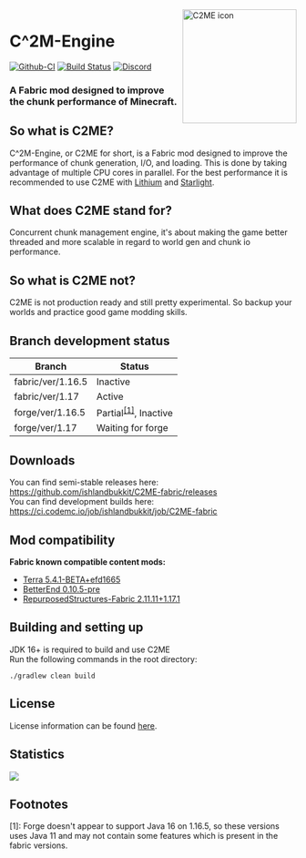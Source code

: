<img width="200" src="https://github.com/ishlandbukkit/C2ME-fabric/raw/ver/1.17/src/main/resources/assets/c2me/icon.png" alt="C2ME icon" align="right">
<div align="left">
<h1>C^2M-Engine</h1>

[![Github-CI](https://github.com/ishlandbukkit/C2ME-fabric/workflows/C2ME%20Build%20Script/badge.svg)](https://github.com/YatopiaMC/C2ME-fabric/actions?query=workflow%3ACI)
[![Build Status](https://ci.codemc.io/job/ishlandbukkit/job/C2ME-fabric/job/ver%252F1.17/badge/icon)](https://ci.codemc.io/job/ishlandbukkit/job/C2ME-fabric/job/ver%252F1.17/)
[![Discord](https://img.shields.io/discord/756715786747248641?logo=discord&logoColor=white)](https://discord.io/ishlandbukkit)
<h3>A Fabric mod designed to improve the chunk performance of Minecraft.</h3>
</div>

## So what is C2ME?
C^2M-Engine, or C2ME for short, is a Fabric mod designed to improve the performance of chunk generation, I/O, and loading. This is done by taking advantage of multiple CPU cores in parallel. For the best performance it is recommended to use C2ME with [Lithium](https://github.com/CaffeineMC/lithium-fabric) and [Starlight](https://github.com/Spottedleaf/Starlight).

## What does C2ME stand for?
Concurrent chunk management engine, it's about making the game better threaded and more scalable in regard to world gen and chunk io performance.

## So what is C2ME not?
C2ME is not production ready and still pretty experimental. So backup your worlds and practice good game modding skills.

## Branch development status
| Branch | Status |
| ------ | ------ |
| fabric/ver/1.16.5 | Inactive |
| fabric/ver/1.17 | Active |
| forge/ver/1.16.5 | Partial<sup>[[1]](#forgePartial116)</sup>, Inactive |
| forge/ver/1.17 | Waiting for forge |

## Downloads
You can find semi-stable releases here: https://github.com/ishlandbukkit/C2ME-fabric/releases  
You can find development builds here: https://ci.codemc.io/job/ishlandbukkit/job/C2ME-fabric

## Mod compatibility
<!-- Update this accordingly when updating ModpackConfig.groovy -->

**Fabric known compatible content mods:**  
- [Terra 5.4.1-BETA+efd1665](https://modrinth.com/mod/terra/version/i38N6tkR)
- [BetterEnd 0.10.5-pre](https://github.com/paulevsGitch/BetterEnd/releases/tag/0.10.5-pre)
- [RepurposedStructures-Fabric 2.11.11+1.17.1](https://modrinth.com/mod/repurposed-structures-fabric/version/pXKdT8J1)


## Building and setting up
JDK 16+ is required to build and use C2ME  
Run the following commands in the root directory:

```shell
./gradlew clean build
```

## License
License information can be found [here](/LICENSE).

## Statistics
[![](https://bstats.org/signatures/bukkit/C2ME-fabric.svg)](https://bstats.org/plugin/bukkit/C2ME-fabric/10514)

## Footnotes
<a name="forgePartial116">[1]</a>: Forge doesn't appear to support Java 16 on 1.16.5, so these versions uses Java 11 and may not contain some features which is present in the fabric versions.  
